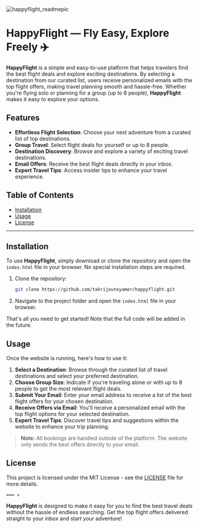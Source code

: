 ![happyflight_readmepic](https://github.com/user-attachments/assets/24d97340-0c02-4b60-a5c2-6cdbea3966f9)

# HappyFlight — Fly Easy, Explore Freely ✈️

**HappyFlight** is a simple and easy-to-use platform that helps travelers find the best flight deals and explore exciting destinations. By selecting a destination from our curated list, users receive personalized emails with the top flight offers, making travel planning smooth and hassle-free. Whether you're flying solo or planning for a group (up to 8 people), **HappyFlight** makes it easy to explore your options.

## Features
- **Effortless Flight Selection**: Choose your next adventure from a curated list of top destinations.
- **Group Travel**: Select flight deals for yourself or up to 8 people.
- **Destination Discovery**: Browse and explore a variety of exciting travel destinations.
- **Email Offers**: Receive the best flight deals directly in your inbox.
- **Expert Travel Tips**: Access insider tips to enhance your travel experience.

## Table of Contents
- [Installation](#installation)
- [Usage](#usage)
- [License](#license)

---

## Installation

To use **HappyFlight**, simply download or clone the repository and open the `index.html` file in your browser. No special installation steps are required.

1. Clone the repository:
   ```bash
   git clone https://github.com/tahrijouteyamer/happyflight.git
   ```

2. Navigate to the project folder and open the `index.html` file in your browser.

That's all you need to get started! Note that the full code will be added in the future.

## Usage

Once the website is running, here's how to use it:

1. **Select a Destination**: Browse through the curated list of travel destinations and select your preferred destination.
2. **Choose Group Size**: Indicate if you're traveling alone or with up to 8 people to get the most relevant flight deals.
3. **Submit Your Email**: Enter your email address to receive a list of the best flight offers for your chosen destination.
4. **Receive Offers via Email**: You'll receive a personalized email with the top flight options for your selected destination.
5. **Expert Travel Tips**: Discover travel tips and suggestions within the website to enhance your trip planning.

> **Note:** All bookings are handled outside of the platform. The website only sends the best offers directly to your email.

## License

This project is licensed under the MIT License - see the [LICENSE](LICENSE) file for more details.

`=== ✈`

**HappyFlight** is designed to make it easy for you to find the best travel deals without the hassle of endless searching. Get the top flight offers delivered straight to your inbox and start your adventure!⠀⠀⠀
